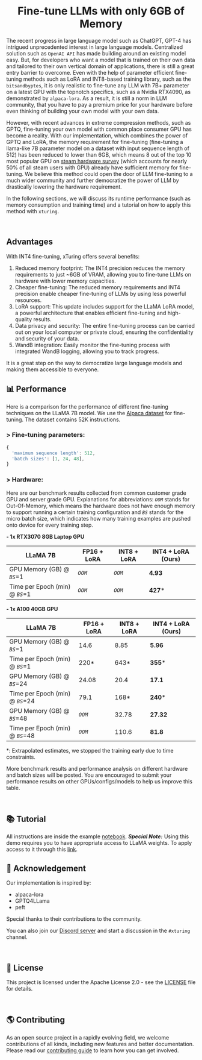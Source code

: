 <h1 align="center">Fine-tune LLMs with only 6GB of Memory</h1>

The recent progress in large language model such as ChatGPT, GPT-4 has intrigued unprecedented interest in
large language models. Centralized solution such as `OpenAI API` has made building around an existing model easy. But, for developers who want a model that is trained on their own data and tailored to their own vertical domain of applications, there is still a great entry barrier to overcome. Even with the help of parameter efficient fine-tuning methods such as LoRA and INT8-based training library, such as the `bitsandbyptes`, it is only realistic to fine-tune any LLM with 7B+ parameter on a latest GPU with the topnotch specifics, such as a Nvidia RTX4090, as demonstrated by `alpaca-lora`. As a result, it is still a norm in LLM community, that you have to pay a premium price for your hardware before even thinking of building your own model with your own data.

However, with recent advances in extreme compression methods, such as GPTQ, fine-tuning your own model with common place consumer GPU has become a reality. With our implementation, which combines the power of GPTQ and LoRA, the memory requirement for fine-tuning (fine-tuning a llama-like 7B parameter model on a dataset with input sequence length of 512) has been reduced to lower than 6GB, which means 8 out of the top 10 most popular GPU on [steam hardware survey](https://store.steampowered.com/hwsurvey/videocard/) (which accounts for nearly 50% of all steam users with GPU) already have sufficient memory for fine-tuning. We believe this method could open the door of LLM fine-tuning to a much wider community and further democratize the power of LLM by drastically lowering the hardware requirement.

In the following sections, we will discuss its runtime performance (such as memory consumption and training time) and a tutorial on how to apply this method with `xturing`.

<br>

## Advantages

With INT4 fine-tuning, xTuring offers several benefits:

1. Reduced memory footprint: The INT4 precision reduces the memory requirements to just ~6GB of VRAM, allowing you to fine-tune LLMs on hardware with lower memory capacities.
2. Cheaper fine-tuning: The reduced memory requirements and INT4 precision enable cheaper fine-tuning of LLMs by using less powerful resources.
3. LoRA support: This update includes support for the LLaMA LoRA model, a powerful architecture that enables efficient fine-tuning and high-quality results.
4. Data privacy and security: The entire fine-tuning process can be carried out on your local computer or private cloud, ensuring the confidentiality and security of your data.
5. WandB integration: Easily monitor the fine-tuning process with integrated WandB logging, allowing you to track progress.

It is a great step on the way to democratize large language models and making them accessible to everyone.


## 📊 Performance

Here is a comparison for the performance of different fine-tuning techniques on the LLaMA 7B model. We use the [Alpaca dataset](examples/llama/alpaca_data/) for fine-tuning. The dataset contains 52K instructions.

### > Fine-tuning parameters:

```javascript
{
  'maximum sequence length': 512,
  'batch sizes': [1, 24, 48],
}
```
### > Hardware:

Here are our benchmark results collected from common customer grade GPU and server grade GPU. Explanations for abbreviations: _`OOM`_ stands for Out-Of-Memory, which means the hardware does not have enough memory to support running a certain training configuration and _`BS`_ stands for the micro batch size, which indicates how many training examples are pushed onto device for every training step.

**- 1x RTX3070 8GB Laptop GPU**

|      LLaMA 7B      | FP16 + LoRA | INT8 + LoRA  | INT4 + LoRA (Ours) |
| --- | --- | --- | --- |
| GPU Memory (GB) @ _`BS`_=1 | _`OOM`_ | _`OOM`_ |  **4.93** |
| Time per Epoch (min) @ _`BS`_=1 | _`OOM`_ | _`OOM`_ | **427*** |

**- 1x A100 40GB GPU**

|      LLaMA 7B      | FP16 + LoRA | INT8 + LoRA  | INT4 + LoRA (Ours) |
| --- | --- | --- | --- |
| GPU Memory (GB) @ _`BS`_=1 |  14.6 |  8.85 |  **5.96** |
| Time per Epoch (min) @ _`BS`_=1 |   220* |  643* | **355*** |
| GPU Memory (GB) @ _`BS`_=24 |  24.08 |  20.4 |  **17.1** |
| Time per Epoch (min) @ _`BS`_=24 | 79.1 | 168*  | **240*** |
| GPU Memory (GB) @ _`BS`_=48 | _`OOM`_ |  32.78 |  **27.32** |
| Time per Epoch (min) @ _`BS`_=48 | _`OOM`_ |   110.6 |   **81.8** |

*: Extrapolated estimates, we stopped the training early due to time constraints.

More benchmark results and performance analysis on different hardware and batch sizes will be posted. You are encouraged to submit your performance results on other GPUs/configs/models to help us improve this table.

<br>

## 📚 Tutorial

All instructions are inside the example [notebook](LLaMA_lora_int4.ipynb). **_Special Note:_** Using this demo requires you to have appropriate access to LLaMA weights. To apply access to it through this [link](https://docs.google.com/forms/d/e/1FAIpQLSfqNECQnMkycAp2jP4Z9TFX0cGR4uf7b_fBxjY_OjhJILlKGA/viewform).

## 🤝 Acknowledgement
Our implementation is inspired by:
- alpaca-lora
- GPTQ4LLama
- peft

Special thanks to their contributions to the community.

You can also join our [Discord server](https://discord.gg/TgHXuSJEk6) and start a discussion in the `#xturing` channel.

<br>

## 📝 License
This project is licensed under the Apache License 2.0 - see the [LICENSE](LICENSE) file for details.

<br>

## 🌎 Contributing
As an open source project in a rapidly evolving field, we welcome contributions of all kinds, including new features and better documentation. Please read our [contributing guide](CONTRIBUTING.md) to learn how you can get involved.
